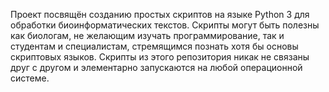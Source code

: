 Проект посвящён созданию простых скриптов на языке Python 3 для обработки биоинформатических текстов. Скрипты могут быть полезны как биологам, не желающим изучать программирование, так и студентам и специалистам, стремящимся познать хотя бы основы скриптовых языков. Скрипты из этого репозитория никак не связаны друг с другом и элементарно запускаются на любой операционной системе.
